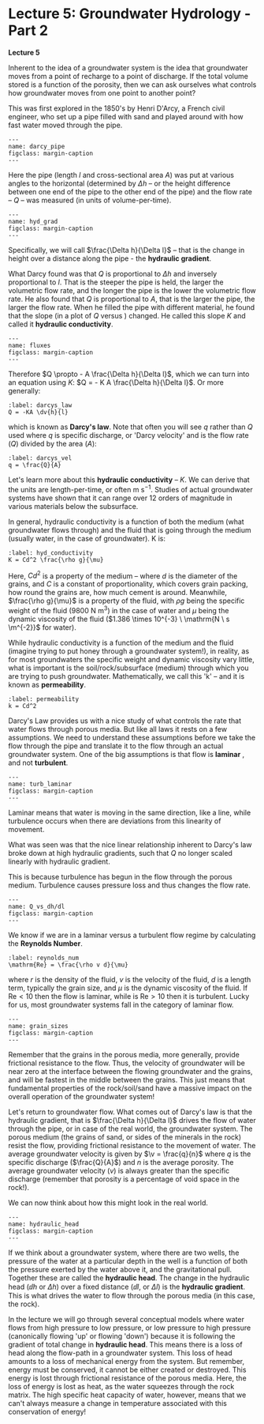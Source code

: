 # Lecture 5: Groundwater Hydrology - Part 2

**Lecture 5**

Inherent to the idea of a groundwater system is the idea that groundwater moves from a point of recharge to a point of discharge.
If the total volume stored is a function of the porosity, then we can ask ourselves what controls how groundwater moves from one point to another point?

This was first explored in the 1850's by Henri D'Arcy, a French civil engineer, who set up a pipe filled with sand and played around with how fast water moved through the pipe.

```{figure} ./figures/figure1.png
---
name: darcy_pipe
figclass: margin-caption
---
```

Here the pipe (length $l$ and cross-sectional area $A$) was put at various angles to the horizontal (determined by $\Delta h$ – or the height difference between one end of the pipe to the other end of the pipe) and the flow rate – $Q$ – was measured (in units of volume-per-time).

```{figure} ./figures/figure2.jpeg
---
name: hyd_grad
figclass: margin-caption
---
```

Specifically, we will call $\frac{\Delta h}{\Delta l}$ – that is the change in height over a distance along the pipe - the **hydraulic gradient**.

What Darcy found was that $Q$ is proportional to $\Delta h$ and inversely proportional to $l$.
That is the steeper the pipe is held, the larger the volumetric flow rate, and the longer the pipe is the lower the volumetric flow rate.
He also found that $Q$ is proportional to $A$, that is the larger the pipe, the larger the flow rate.
When he filled the pipe with different material, he found that the slope (in a plot of $Q$ versus ) changed.
He called this slope $K$ and called it **hydraulic conductivity**.

```{figure} ./figures/figure3.png
---
name: fluxes
figclass: margin-caption
---
```

Therefore $Q \propto - A \frac{\Delta h}{\Delta l}$, which we can turn into an equation using $K$:  $Q = - K A \frac{\Delta h}{\Delta l}$.
Or more generally:

```{math}
:label: darcys_law
Q = -KA \dv{h}{l}
```

which is known as **Darcy's law**.
Note that often you will see $q$ rather than $Q$ used where $q$ is specific discharge, or 'Darcy velocity' and is the flow rate ($Q$) divided by the area ($A$):

```{math}
:label: darcys_vel
q = \frac{Q}{A}
```

Let's learn more about this **hydraulic conductivity** – $K$.
We can derive that the units are length-per-time, or often $\mathrm{m \ s^{-1}}$.
Studies of actual groundwater systems have shown that it can range over 12 orders of magnitude in various materials below the subsurface.

In general, hydraulic conductivity is a function of both the medium (what groundwater flows through) and the fluid that is going through the medium (usually water, in the case of groundwater).
K is:

```{math}
:label: hyd_conductivity
K = Cd^2 \frac{\rho g}{\mu}
```

Here, $Cd^2$ is a property of the medium – where $d$ is the diameter of the grains, and $C$ is a constant of proportionality, which covers grain packing, how round the grains are, how much cement is around.
Meanwhile, $\frac{\rho g}{\mu}$ is a property of the fluid, with $\rho g$ being the specific weight of the fluid ($9800 \ \mathrm{N \ m^3}$) in the case of water and $\mu$ being the dynamic viscosity of the fluid ($1.386 \times 10^{-3} \ \mathrm{N \ s \m^{-2}}$ for water).

While hydraulic conductivity is a function of the medium and the fluid (imagine trying to put honey through a groundwater system!), in reality, as for most groundwaters the specific weight and dynamic viscosity vary little, what is important is the soil/rock/subsurface (medium) through which you are trying to push groundwater.
Mathematically, we call this 'k' – and it is known as **permeability**.

```{math}
:label: permeability
k = Cd^2
```

Darcy's Law provides us with a nice study of what controls the rate that water flows through porous media.
But like all laws it rests on a few assumptions.
We need to understand these assumptions before we take the flow through the pipe and translate it to the flow through an actual groundwater system.
One of the big assumptions is that flow is **laminar** , and not **turbulent**.

```{figure} ./figures/figure4.png
---
name: turb_laminar
figclass: margin-caption
---
```

Laminar means that water is moving in the same direction, like a line, while turbulence occurs when there are deviations from this linearity of movement.

What was seen was that the nice linear relationship inherent to Darcy's law broke down at high hydraulic gradients, such that $Q$ no longer scaled linearly with hydraulic gradient.

This is because turbulence has begun in the flow through the porous medium.
Turbulence causes pressure loss and thus changes the flow rate.

```{figure} ./figures/figure5.png
---
name: Q_vs_dh/dl
figclass: margin-caption
---
```

We know if we are in a laminar versus a turbulent flow regime by calculating the **Reynolds Number**.

```{math}
:label: reynolds_num
\mathrm{Re} = \frac{\rho v d}{\mu}
```

where $r$ is the density of the fluid, $v$ is the velocity of the fluid, $d$ is a length term, typically the grain size, and $\mu$ is the dynamic viscosity of the fluid.
If $\mathrm{Re} < 10$ then the flow is laminar, while is $\mathrm{Re} > 10$ then it is turbulent.
Lucky for us, most groundwater systems fall in the category of laminar flow.

```{figure} ./figures/figure6.png
---
name: grain_sizes
figclass: margin-caption
---
```

Remember that the grains in the porous media, more generally, provide frictional resistance to the flow.
Thus, the velocity of groundwater will be near zero at the interface between the flowing groundwater and the grains, and will be fastest in the middle between the grains.
This just means that fundamental properties of the rock/soil/sand have a massive impact on the overall operation of the groundwater system!

Let's return to groundwater flow.
What comes out of Darcy's law is that the hydraulic gradient, that is $\frac{\Delta h}{\Delta l}$ drives the flow of water through the pipe, or in case of the real world, the groundwater system.
The porous medium (the grains of sand, or sides of the minerals in the rock) resist the flow, providing frictional resistance to the movement of water.
The average groundwater velocity is given by $\v = \frac{q}{n}$ where $q$ is the specific discharge ($\frac{Q}{A}$) and $n$ is the average porosity.
The average groundwater velocity ($v$) is always greater than the specific discharge (remember that porosity is a percentage of void space in the rock!).

We can now think about how this might look in the real world.

```{figure} ./figures/figure7.png
---
name: hydraulic_head
figclass: margin-caption
---
```

If we think about a groundwater system, where there are two wells, the pressure of the water at a particular depth in the well is a function of both the pressure exerted by the water above it, and the gravitational pull.
Together these are called the **hydraulic head**.
The change in the hydraulic head ($\dd{h}$ or $\Delta h$) over a fixed distance ($\dd{l}$, or $\Delta{l}$) is the **hydraulic gradient**.
This is what drives the water to flow through the porous media (in this case, the rock).

In the lecture we will go through several conceptual models where water flows from high pressure to low pressure, or low pressure to high pressure (canonically flowing 'up' or flowing 'down') because it is following the gradient of total change in **hydraulic head**.
This means there is a loss of head along the flow-path in a groundwater system.
This loss of head amounts to a loss of mechanical energy from the system.
But remember, energy must be conserved, it cannot be either created or destroyed.
This energy is lost through frictional resistance of the porous media.
Here, the loss of energy is lost as heat, as the water squeezes through the rock matrix.
The high specific heat capacity of water, however, means that we can't always measure a change in temperature associated with this conservation of energy!